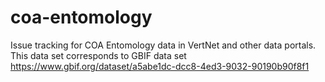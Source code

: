 # coa-entomology
Issue tracking for COA Entomology data in VertNet and other data portals. This data set corresponds to GBIF data set https://www.gbif.org/dataset/a5abe1dc-dcc8-4ed3-9032-90190b90f8f1
